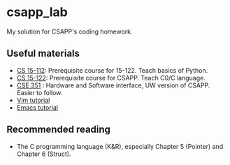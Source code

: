 # csapp_lab
My solution for CSAPP's coding homework.

## Useful materials
- [CS 15-112](http://www.krivers.net/15112-s19/schedule.html): Prerequisite course for 15-122. Teach basics of Python.
- [CS 15-122](http://www.cs.cmu.edu/~iliano/courses/18S-CMU-CS122/home.shtml): Prerequisite course for CSAPP. Teach C0/C language.
- [CSE 351](https://courses.cs.washington.edu/courses/cse351/19su/#home) : Hardware and Software interface, UW version of CSAPP. Easier to follow.
- [Vim tutorial](https://www.openvim.com/)
- [Emacs tutorial](http://ergoemacs.org/emacs/emacs.html)

## Recommended reading 
- The C programming language (K&R), especially Chapter 5 (Pointer) and Chapter 6 (Struct).
